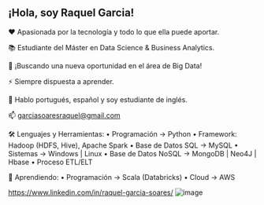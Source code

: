 ## ¡Hola, soy Raquel Garcia!

❤️ Apasionada por la tecnología y todo lo que ella puede aportar.

📚 Estudiante del Máster en Data Science & Business Analytics.

🎯 ¡Buscando una nueva oportunidad en el área de Big Data!

⚡ Siempre dispuesta a aprender.

💬 Hablo portugués, español y soy estudiante de inglés.

📫 garciasoaresraquel@gmail.com

🛠 Lenguajes y Herramientas:
• Programación -> Python 
• Framework: Hadoop (HDFS, Hive), Apache Spark
• Base de Datos SQL -> MySQL
• Sistemas -> Windows | Linux
• Base de Datos NoSQL -> MongoDB | Neo4J | Hbase 
• Proceso ETL/ELT

🌱 Aprendiendo:
• Programación -> Scala (Databricks)
• Cloud -> AWS

https://www.linkedin.com/in/raquel-garcia-soares/
![image](https://user-images.githubusercontent.com/91500490/158033257-df704e15-a5cd-4d4c-a608-0aa83680873f.png)

